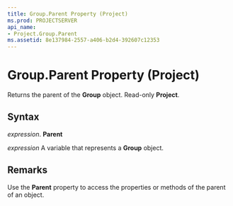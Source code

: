 ```yaml
---
title: Group.Parent Property (Project)
ms.prod: PROJECTSERVER
api_name:
- Project.Group.Parent
ms.assetid: 8e137984-2557-a406-b2d4-392607c12353
---
```



# Group.Parent Property (Project)

Returns the parent of the  **Group** object. Read-only **Project**.


## Syntax

 _expression_. **Parent**

 _expression_ A variable that represents a **Group** object.


## Remarks

Use the  **Parent** property to access the properties or methods of the parent of an object.


